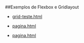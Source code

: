 ##Exemplos de Flexbox e Gridlayout

- [grid-teste.html](grid-teste.html)

- [pagina.html](pagina.html)

- [pagina.html](pagina.html)